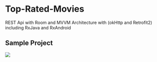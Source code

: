 # Top-Rated-Movies
REST Api with Room and MVVM Architecture with (okHttp and Retrofit2) including RxJava and RxAndroid

## Sample Project

![](images/top-rated-movie.gif)
